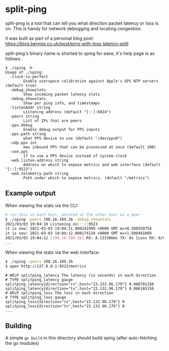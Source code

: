 split-ping
===

split-ping is a tool that can tell you what direction packet latency or loss is on. This is handy for network debugging and locating congestion.

It was built as part of a personal blog post: https://blog.benjojo.co.uk/post/ping-with-loss-latency-split

split-ping's binary name is shorted to sping for ease, it's help page is as follows:

```
$ ./sping -h
Usage of ./sping:
  -clock-is-perfect
        Enable userspace calibration against Apple's GPS NTP servers (default true)
  -debug.showslots
        Show incoming packet latency slots
  -debug.showstats
        Show per ping info, and timestamps
  -listenAddr string
        Listening address (default "[::]:6924")
  -peers string
        List of IPs that are peers
  -pps.debug
        Enable debug output for PPS inputs
  -pps.path string
        what PPS device to use (default "/dev/pps0")
  -udp.pps int
        max inbound PPS that can be processed at once (default 100)
  -use.pps
        If to use a PPS device instead of system clock
  -web.listen-address string
        Address on which to expose metrics and web interface (default "[::]:9523")
  -web.telemetry-path string
        Path under which to expose metrics. (default "/metrics")
```

## Example output

When viewing the stats via the CLI:
```bash
# run this on each host, pointed at the other host as a peer
$ ./sping -peers 198.16.109.36 -debug.showstats
2021/03/03 19:04:10 Listening on[::]:9523
it is now: 2021-03-03 19:04:11.000241999 +0000 GMT m=+0.500559754
it is now: 2021-03-03 19:04:12.000174134 +0000 GMT m=+1.500491809
2021/03/03 19:04:12 [198.16.109.36] RX: 8.131386ms TX: 0s [Loss RX: 0/0 | Loss TX 0/0]
...
```

When viewing the stats via the web interface:
```bash
$ ./sping -peers 198.16.109.36
$ open http://127.0.0.1:9523/metrics
```
```logs
# HELP splitping_latency The latency (in seconds) in each direction
# TYPE splitping_latency gauge
splitping_latency{direction="rx",host="23.132.96.179"} 0.068701256
splitping_latency{direction="tx",host="23.132.96.179"} 0.066165156
# HELP splitping_loss The loss in each direction
# TYPE splitping_loss gauge
splitping_loss{direction="rx",host="23.132.96.179"} 0
splitping_loss{direction="tx",host="23.132.96.179"} 0
...
```

## Building

A simple `go build` in this directory should build sping (after auto-fetching the go modules)
